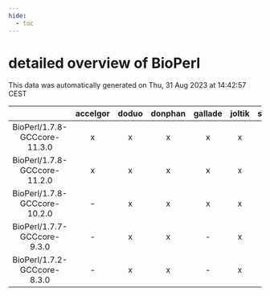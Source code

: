 ```yaml
---
hide:
  - toc
---
```


detailed overview of BioPerl
============================


This data was automatically generated on Thu, 31 Aug 2023 at 14:42:57 CEST  

| |accelgor|doduo|donphan|gallade|joltik|skitty|swalot|victini|
| :---: | :---: | :---: | :---: | :---: | :---: | :---: | :---: | :---: |
|BioPerl/1.7.8-GCCcore-11.3.0|x|x|x|x|x|x|x|x|
|BioPerl/1.7.8-GCCcore-11.2.0|x|x|x|x|x|x|x|x|
|BioPerl/1.7.8-GCCcore-10.2.0|-|x|x|x|x|x|x|x|
|BioPerl/1.7.7-GCCcore-9.3.0|-|x|x|-|x|x|x|x|
|BioPerl/1.7.2-GCCcore-8.3.0|-|x|x|-|x|x|x|x|
